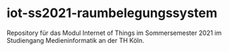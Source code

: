 # iot-ss2021-raumbelegungssystem

Repository für das Modul Internet of Things im Sommersemester 2021 im Studiengang Medieninformatik an der TH Köln.
